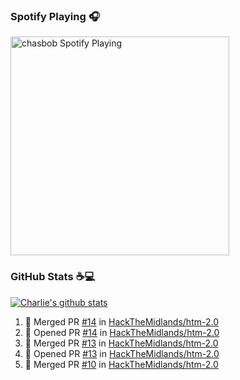### Spotify Playing 🎧

[<img src="https://novatorem.chasbob.vercel.app/api/spotify" alt="chasbob Spotify Playing" width="350" />](https://open.spotify.com/user/charlie2026)

### GitHub Stats :coffee::computer:

[![Charlie's github stats](https://github-readme-stats-six-tau.vercel.app/api?username=chasbob)](https://github.com/anuraghazra/github-readme-stats)

<!--START_SECTION:activity-->
1. 🎉 Merged PR [#14](https://github.com/HackTheMidlands/htm-2.0/pull/14) in [HackTheMidlands/htm-2.0](https://github.com/HackTheMidlands/htm-2.0)
2. 💪 Opened PR [#14](https://github.com/HackTheMidlands/htm-2.0/pull/14) in [HackTheMidlands/htm-2.0](https://github.com/HackTheMidlands/htm-2.0)
3. 🎉 Merged PR [#13](https://github.com/HackTheMidlands/htm-2.0/pull/13) in [HackTheMidlands/htm-2.0](https://github.com/HackTheMidlands/htm-2.0)
4. 💪 Opened PR [#13](https://github.com/HackTheMidlands/htm-2.0/pull/13) in [HackTheMidlands/htm-2.0](https://github.com/HackTheMidlands/htm-2.0)
5. 🎉 Merged PR [#10](https://github.com/HackTheMidlands/htm-2.0/pull/10) in [HackTheMidlands/htm-2.0](https://github.com/HackTheMidlands/htm-2.0)
<!--END_SECTION:activity-->
